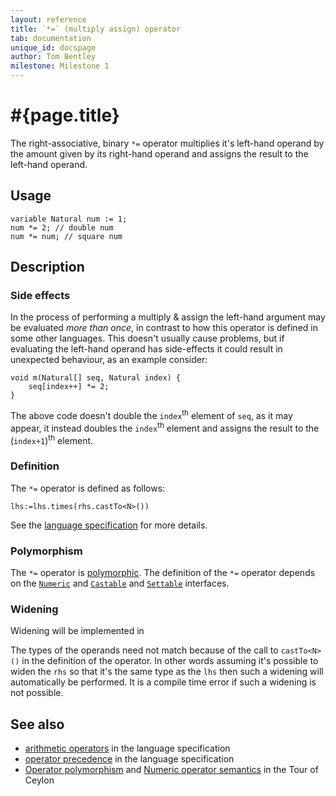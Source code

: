 ```yaml
---
layout: reference
title: `*=` (multiply assign) operator
tab: documentation
unique_id: docspage
author: Tom Bentley
milestone: Milestone 1
---
```


# #{page.title}

The right-associative, binary `*=` operator multiplies it's left-hand operand 
by the amount given by its right-hand operand and assigns the result to the 
left-hand operand.

## Usage 

    variable Natural num := 1;
    num *= 2; // double num 
    num *= num; // square num

## Description

### Side effects

In the process of performing a multiply & assign the left-hand argument 
may be evaluated *more than once*, in contrast to how this operator is defined
in some other languages. This doesn't usually cause problems, but if evaluating
the left-hand operand has side-effects it could result in unexpected behaviour,
as an example consider:

    void m(Natural[] seq, Natural index) {
        seq[index++] *= 2;
    }

The above code doesn't double the `index`<sup>th</sup> element of `seq`, as it 
may appear, it instead doubles the `index`<sup>th</sup> element and 
assigns the result to the (`index+1`)<sup>th</sup> element.

### Definition

The `*=` operator is defined as follows:

    lhs:=lhs.times(rhs.castTo<N>())

See the [language specification](#{site.urls.spec}#arithmetic) for more details.

### Polymorphism

The `*=` operator is [polymorphic](/documentation/reference/operator/operator-polymorphism).
The definition of the `*=` operator depends 
on the [`Numeric`](../../ceylon.language/Numeric) and 
[`Castable`](../../ceylon.language/Castable) and
[`Settable`](../../ceylon.language/Settable) interfaces.

### Widening

Widening will be implemented in <!-- m2 -->

The types of the operands need not match because of the call to `castTo<N>()` 
in the definition of the operator. In other words assuming it's possible to 
widen the `rhs` so that it's the same type as the `lhs` then 
such a widening will automatically be performed. It is a compile time error if 
such a widening is not possible.

## See also

* [arithmetic operators](#{site.urls.spec}#arithmetic) in the 
  language specification
* [operator precedence](#{site.urls.spec}#operatorprecedence) in the 
  language specification
* [Operator polymorphism](/documentation/tour/language-module/#operator_polymorphism) 
  and 
  [Numeric operator semantics](/documentation/tour/language-module/#numeric_operator_semantics) 
  in the Tour of Ceylon
